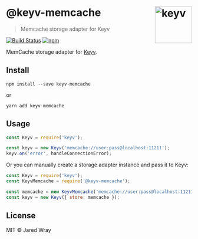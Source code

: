 # @keyv-memcache [<img width="100" align="right" src="https://rawgit.com/lukechilds/keyv/master/media/logo.svg" alt="keyv">](https://github.com/jaredwray/keyv-memcache)

> Memcache storage adapter for Keyv


[![Build Status](https://travis-ci.org/jaredwray/keyv-memcache.svg?branch=master)](https://travis-ci.org/jaredwray/keyv-memcache)
[![npm](https://img.shields.io/npm/v/@keyv-memcache.svg)](https://www.npmjs.com/package/@keyv-memcache)

MemCache storage adapter for [Keyv](https://github.com/lukechilds/keyv).

## Install

```shell
npm install --save keyv-memcache
```
or 
```
yarn add keyv-memcache
```

## Usage

```js
const Keyv = require('keyv');

const keyv = new Keyv('memcache://user:pass@localhost:11211');
keyv.on('error', handleConnectionError);
```

Or you can manually create a storage adapter instance and pass it to Keyv:

```js
const Keyv = require('keyv');
const KeyvMemcache = require('@keyv-memcache');

const memcache = new KeyvMemcache('memcache://user:pass@localhost:11211');
const keyv = new Keyv({ store: memcache });
```

## License

MIT © Jared Wray
